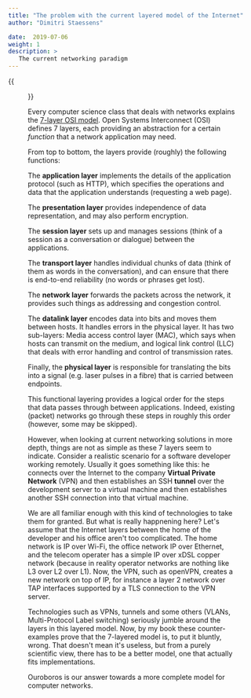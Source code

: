 ```yaml
---
title: "The problem with the current layered model of the Internet"
author: "Dimitri Staessens"

date:  2019-07-06
weight: 1
description: >
   The current networking paradigm
---
```


{{<figure width="40%" src="/docs/concepts/aschenbrenner.png">}}

Every computer science class that deals with networks explains the
[7-layer OSI model](https://www.bmc.com/blogs/osi-model-7-layers/).
Open Systems Interconnect (OSI) defines 7 layers, each providing an
abstraction for a certain *function* that a network application may
need.

From top to bottom, the layers provide (roughly) the following
functions:

The __application layer__ implements the details of the application
protocol (such as HTTP), which specifies the operations and data that
the application understands (requesting a web page).

The __presentation layer__ provides independence of data representation,
and may also perform encryption.

The __session layer__ sets up and manages sessions (think of a session
as a conversation or dialogue) between the applications.

The __transport layer__ handles individual chunks of data (think of them
as words in the conversation), and can ensure that there is end-to-end
reliability (no words or phrases get lost).

The __network layer__ forwards the packets across the network, it
provides such things as addressing and congestion control.

The __datalink layer__ encodes data into bits and moves them between
hosts. It handles errors in the physical layer. It has two sub-layers:
Media access control layer (MAC), which says when hosts can transmit
on the medium, and logical link control (LLC) that deals with error
handling and control of transmission rates.

Finally, the __physical layer__ is responsible for translating the
bits into a signal (e.g. laser pulses in a fibre) that is carried
between endpoints.

This functional layering provides a logical order for the steps that
data passes through between applications. Indeed, existing (packet)
networks go through these steps in roughly this order (however, some
may be skipped).

However, when looking at current networking solutions in more depth,
things are not as simple as these 7 layers seem to indicate. Consider
a realistic scenario for a software developer working
remotely. Usually it goes something like this: he connects over the
Internet to the company __Virtual Private Network__ (VPN) and then
establishes an SSH __tunnel__ over the development server to a virtual
machine and then establishes another SSH connection into that virtual
machine.

We are all familiar enough with this kind of technologies to take them
for granted. But what is really happnening here? Let's assume that the
Internet layers between the home of the developer and his office
aren't too complicated. The home network is IP over Wi-Fi, the office
network IP over Ethernet, and the telecom operater has a simple IP
over xDSL copper network (because in reality operator networks are
nothing like L3 over L2 over L1).  Now, the VPN, such as openVPN,
creates a new network on top of IP, for instance a layer 2 network
over TAP interfaces supported by a TLS connection to the VPN server.

Technologies such as VPNs, tunnels and some others (VLANs,
Multi-Protocol Label switching) seriously jumble around the layers in
this layered model. Now, by my book these counter-examples prove that
the 7-layered model is, to put it bluntly, wrong. That doesn't mean
it's useless, but from a purely scientific view, there has to be a
better model, one that actually fits implementations.

Ouroboros is our answer towards a more complete model for computer networks.